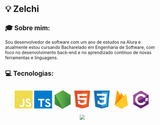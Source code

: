 # 💡 Zelchi

## 🎓 Sobre mim:

Sou desenvolvedor de software com um ano de estudos na Alura e atualmente estou cursando Bacharelado em Engenharia de Software, com foco no desenvolvimento back-end e no aprendizado contínuo de novas ferramentas e linguagens.

## 💻 Tecnologias:

</br>
<div align="center">
  <div align="center">
    <img align="start" alt="Rafa-Js" height="60" width="60" src="https://raw.githubusercontent.com/devicons/devicon/master/icons/javascript/javascript-plain.svg">
    <img align="start" alt="Rafa-Js" height="60" width="60" src="https://raw.githubusercontent.com/devicons/devicon/master/icons/typescript/typescript-plain.svg">
    <img align="start" alt="Rafa-Js" height="60" width="60" src="https://raw.githubusercontent.com/devicons/devicon/master/icons/nodejs/nodejs-original.svg">
    <img align="start" alt="Rafa-HTML" height="60" width="60" src="https://raw.githubusercontent.com/devicons/devicon/master/icons/html5/html5-original.svg">
    <img align="start" alt="Rafa-CSS" height="60" width="60" src="https://raw.githubusercontent.com/devicons/devicon/master/icons/css3/css3-original.svg">
    <img align="start" alt="Rafa-Csharp" height="60" width="60" src="https://raw.githubusercontent.com/devicons/devicon/master/icons/firebase/firebase-original.svg">
    <img align="start" alt="Rafa-Csharp" height="60" width="60" src="https://raw.githubusercontent.com/devicons/devicon/master/icons/csharp/csharp-original.svg">
  </div>
  </br>
  <div align="center">
    <img height="160" src="https://github-readme-stats.vercel.app/api/top-langs?username=Zelchi&theme=tokyonight&layout=compact&langs_count=8&card_width=320" />
  </div>
</div>

#
